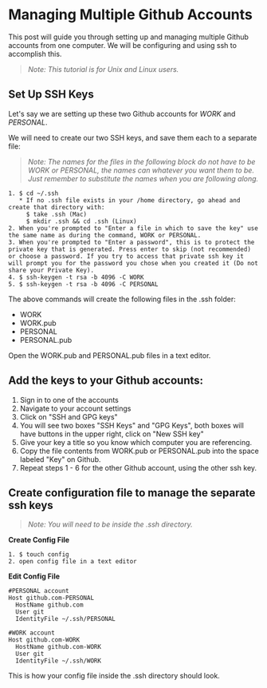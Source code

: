 # Managing Multiple Github Accounts

This post will guide you through setting up and managing multiple Github accounts from one computer. We will be configuring and using ssh to accomplish this.

> _Note: This tutorial is for Unix and Linux users._

## Set Up SSH Keys
Let's say we are setting up these two Github accounts for _WORK_ and _PERSONAL_.

We will need to create our two SSH keys, and save them each to a separate file:

> _Note: The names for the files in the following block do not have to be WORK or PERSONAL, the names can whatever you want them to be. Just remember to substitute the names when you are following along._

```
1. $ cd ~/.ssh
   * If no .ssh file exists in your /home directory, go ahead and create that directory with:
     $ take .ssh (Mac)
     $ mkdir .ssh && cd .ssh (Linux)
2. When you're prompted to "Enter a file in which to save the key" use the same name as during the command, WORK or PERSONAL.
3. When you're prompted to "Enter a password", this is to protect the private key that is generated. Press enter to skip (not recommended) or choose a password. If you try to access that private ssh key it will prompt you for the password you chose when you created it (Do not share your Private Key).
4. $ ssh-keygen -t rsa -b 4096 -C WORK
5. $ ssh-keygen -t rsa -b 4096 -C PERSONAL
```
The above commands will create the following files in the .ssh folder:

* WORK
* WORK.pub
* PERSONAL
* PERSONAL.pub

Open the WORK.pub and PERSONAL.pub files in a text editor.

## Add the keys to your Github accounts:

1. Sign in to one of the accounts
2. Navigate to your account settings
3. Click on "SSH and GPG keys"
4. You will see two boxes "SSH Keys" and "GPG Keys", both boxes will have buttons in the upper right,  click on "New SSH key"
5. Give your key a title so you know which computer you are referencing.
6. Copy the file contents from WORK.pub or PERSONAL.pub into the space labeled "Key" on Github.
7. Repeat steps 1 - 6 for the other Github account, using the other ssh key.

## Create configuration file to manage the separate ssh keys

> _Note: You will need to be inside the .ssh directory._

__Create Config File__

```
1. $ touch config
2. open config file in a text editor
```

__Edit Config File__

```
#PERSONAL account
Host github.com-PERSONAL
  HostName github.com
  User git
  IdentityFile ~/.ssh/PERSONAL

#WORK account
Host github.com-WORK
  HostName github.com-WORK
  User git
  IdentityFile ~/.ssh/WORK
```

This is how your config file inside the .ssh directory should look.
